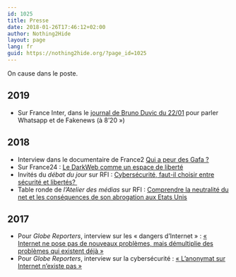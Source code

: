 ```yaml
---
id: 1025
title: Presse
date: 2018-01-26T17:46:12+02:00
author: Nothing2Hide
layout: page
lang: fr
guid: https://nothing2hide.org/?page_id=1025
---
```

On cause dans le poste.

<!--more-->

## 2019

  * Sur France Inter, dans le [journal de Bruno Duvic du 22/01](https://www.franceinter.fr/emissions/le-journal-de-13h/le-journal-de-13h-22-janvier-2019) pour parler Whatsapp et de Fakenews (à 8&rsquo;20 »)

## 2018

  * Interview dans le documentaire de France2 [Qui a peur des Gafa ?](https://www.france.tv/france-2/telematin/796955-actu-plus-les-gafa.html)
  * Sur France24 : [Le DarkWeb comme un espace de liberté](https://www.france24.com/fr/20180608-tech24-darkweb-darknet-hacktiviste-nothing2hide-midem-midemlab-musique-neaova-humu)
  * Invités du _débat du jour_ sur RFI : [Cybersécurité, faut-il choisir entre sécurité et libertés?&nbsp;](http://www.rfi.fr/emission/20180123-cybersecurite-faut-il-choisir-entre-securite-libertes)
  * Table ronde de _l&rsquo;Atelier des médias_ sur RFI : [Comprendre la neutralité du net et les conséquences de son abrogation aux Etats Unis](http://www.rfi.fr/emission/20171223-comprendre-neutralite-net-consequences-son-abrogation-etats-unis)

## 2017

  * Pour _Globe Reporters_, interview sur les « dangers d&rsquo;Internet » : [« Internet ne pose pas de nouveaux problèmes, mais démultiplie des problèmes qui existent déjà »](http://globe-reporters.org/campagnes-en-cours/bruxelles-coeur-europeen/jeunesses/article/internet-ne-pose-pas-de-nouveaux-problemes-mais-demultiplie-des-problemes-qui)
  * Pour _Globe Reporters_, interview sur la cybersécurité : [« L’anonymat sur Internet n’existe pas »](http://globe-reporters.org/campagnes-en-cours/bruxelles-coeur-europeen/culture-et-sciences/article/l-anonymat-sur-internet-n-existe-pas-jean-marc-bourguignon)